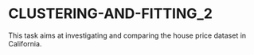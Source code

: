 # CLUSTERING-AND-FITTING_2
This task aims at investigating and comparing the house price dataset in California.
